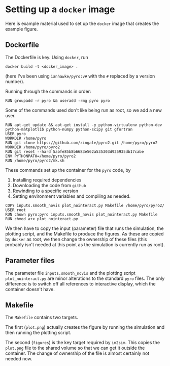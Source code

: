 # Setting up a `docker` image

Here is example material used to set up the `docker` image that creates the example figure.

## Dockerfile

The Dockerfile is key. Using `docker`, run

```
docker build -t <docker_image> .
```

(here I've been using `ianhawke/pyro:v#` with the `#` replaced by a version number).

Running through the commands in order:

```
RUN groupadd -r pyro && useradd -rmg pyro pyro
```

Some of the commands used don't like being run as root, so we add a new user.

```
RUN apt-get update && apt-get install -y python-virtualenv python-dev python-matplotlib python-numpy python-scipy git gfortran
USER pyro
WORKDIR /home/pyro
RUN git clone https://github.com/zingale/pyro2.git /home/pyro/pyro2
WORKDIR /home/pyro/pyro2
RUN git reset --hard 5abfe85b8b6683e562a535303d925935db17cabe
ENV PYTHONPATH=/home/pyro/pyro2
RUN /home/pyro/pyro2/mk.sh
```

These commands set up the container for the `pyro` code, by

1. Installing required dependencies
2. Downloading the code from `github`
3. Rewinding to a specific version
4. Setting environment variables and compiling as needed.

```
COPY inputs.smooth_novis plot_nointeract.py Makefile /home/pyro/pyro2/
USER root
RUN chown pyro:pyro inputs.smooth_novis plot_nointeract.py Makefile
RUN chmod a+x plot_nointeract.py
```

We then have to copy the input (parameter) file that runs the simulation, the plotting script, and the Makefile to produce the figures. As these are copied by `docker` as root, we then change the ownership of these files (this probably isn't needed at this point as the simulation is currently run as root).

## Parameter files

The parameter file `inputs.smooth_novis` and the plotting script `plot_nointeract.py` are minor alterations to the standard `pyro` files. The only difference is to switch off all references to interactive display, which the container doesn't have.

## Makefile

The `Makefile` contains two targets.

The first (`plot.png`) actually creates the figure by running the simulation and then running the plotting script.

The second (`figures`) is the key target required by `im2sim`. This copies the `plot.png` file to the shared volume so that we can get it outside the container. The change of ownership of the file is almost certainly not needed now.
